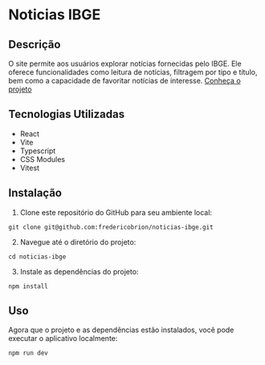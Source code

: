 # Noticias IBGE

## Descrição
O site permite aos usuários explorar notícias fornecidas pelo IBGE. Ele oferece funcionalidades como leitura de notícias, filtragem por tipo e título, bem como a capacidade de favoritar notícias de interesse.
[Conheça o projeto](https://fredericobrion.github.io/noticias-ibge/)

## Tecnologias Utilizadas
- React
- Vite
- Typescript
- CSS Modules
- Vitest

## Instalação
1. Clone este repositório do GitHub para seu ambiente local:

```
git clone git@github.com:fredericobrion/noticias-ibge.git
```

2. Navegue até o diretório do projeto:

```
cd noticias-ibge
```

3. Instale as dependências do projeto:

```
npm install
```

## Uso
Agora que o projeto e as dependências estão instalados, você pode executar o aplicativo localmente:

```
npm run dev
```

